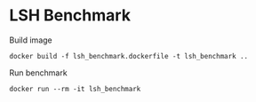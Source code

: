 # LSH Benchmark

Build image

```
docker build -f lsh_benchmark.dockerfile -t lsh_benchmark ..
```

Run benchmark

```
docker run --rm -it lsh_benchmark
```

